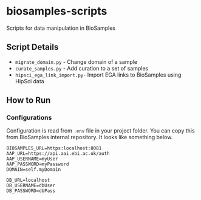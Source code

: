 # biosamples-scripts
Scripts for data manipulation in BioSamples

## Script Details
- `migrate_domain.py` - Change domain of a sample
- `curate_samples.py` - Add curation to a set of samples
- `hipsci_ega_link_import.py`- Import EGA links to BioSamples using HipSci data

## How to Run

### Configurations
Configuration is read from `.env` file in your project folder. You can copy this from BioSamples internal repository. It looks like something below.
```
BIOSAMPLES_URL=https:localhost:8081
AAP_URL=https://api.aai.ebi.ac.uk/auth
AAP_USERNAME=myUser
AAP_PASSWORD=myPassword
DOMAIN=self.myDomain

DB_URL=localhost
DB_USERNAME=dbUser
DB_PASSWORD=dbPass
```
